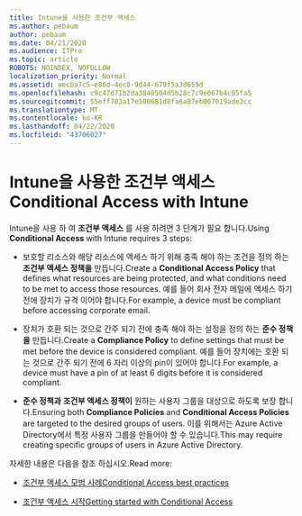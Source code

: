 ```yaml
---
title: Intune을 사용한 조건부 액세스
ms.author: pebaum
author: pebaum
ms.date: 04/21/2020
ms.audience: ITPro
ms.topic: article
ROBOTS: NOINDEX, NOFOLLOW
localization_priority: Normal
ms.assetid: aecba7c5-e86d-4ec8-9d44-679f5a3d659d
ms.openlocfilehash: c9c47d71b2da3840504d5b28c7c9e067b4c05fa5
ms.sourcegitcommit: 55eff703a17e500681d8fa6a87eb067019ade3cc
ms.translationtype: MT
ms.contentlocale: ko-KR
ms.lasthandoff: 04/22/2020
ms.locfileid: "43706027"
---
```

# <a name="conditional-access-with-intune"></a><span data-ttu-id="ad6ee-102">Intune을 사용한 조건부 액세스</span><span class="sxs-lookup"><span data-stu-id="ad6ee-102">Conditional Access with Intune</span></span>

<span data-ttu-id="ad6ee-103">Intune을 사용 하 여 **조건부 액세스** 를 사용 하려면 3 단계가 필요 합니다.</span><span class="sxs-lookup"><span data-stu-id="ad6ee-103">Using **Conditional Access** with Intune requires 3 steps:</span></span> 
  
- <span data-ttu-id="ad6ee-104">보호할 리소스와 해당 리소스에 액세스 하기 위해 충족 해야 하는 조건을 정의 하는 **조건부 액세스 정책을** 만듭니다.</span><span class="sxs-lookup"><span data-stu-id="ad6ee-104">Create a **Conditional Access Policy** that defines what resources are being protected, and what conditions need to be met to access those resources.</span></span> <span data-ttu-id="ad6ee-105">예를 들어 회사 전자 메일에 액세스 하기 전에 장치가 규격 이어야 합니다.</span><span class="sxs-lookup"><span data-stu-id="ad6ee-105">For example, a device must be compliant before accessing corporate email.</span></span> 
    
- <span data-ttu-id="ad6ee-106">장치가 호환 되는 것으로 간주 되기 전에 충족 해야 하는 설정을 정의 하는 **준수 정책을** 만듭니다.</span><span class="sxs-lookup"><span data-stu-id="ad6ee-106">Create a **Compliance Policy** to define settings that must be met before the device is considered compliant.</span></span> <span data-ttu-id="ad6ee-107">예를 들어 장치에는 호환 되는 것으로 간주 되기 전에 6 자리 이상의 pin이 있어야 합니다.</span><span class="sxs-lookup"><span data-stu-id="ad6ee-107">For example, a device must have a pin of at least 6 digits before it is considered compliant.</span></span> 
    
- <span data-ttu-id="ad6ee-108">**준수 정책과** **조건부 액세스 정책이** 원하는 사용자 그룹을 대상으로 하도록 보장 합니다.</span><span class="sxs-lookup"><span data-stu-id="ad6ee-108">Ensuring both **Compliance Policies** and **Conditional Access Policies** are targeted to the desired groups of users.</span></span> <span data-ttu-id="ad6ee-109">이를 위해서는 Azure Active Directory에서 특정 사용자 그룹을 만들어야 할 수 있습니다.</span><span class="sxs-lookup"><span data-stu-id="ad6ee-109">This may require creating specific groups of users in Azure Active Directory.</span></span> 
    
<span data-ttu-id="ad6ee-110">자세한 내용은 다음을 참조 하십시오.</span><span class="sxs-lookup"><span data-stu-id="ad6ee-110">Read more:</span></span>
  
- [<span data-ttu-id="ad6ee-111">조건부 액세스 모범 사례</span><span class="sxs-lookup"><span data-stu-id="ad6ee-111">Conditional Access best practices</span></span>](https://docs.microsoft.com/azure/active-directory/conditional-access/best-practices)
    
- [<span data-ttu-id="ad6ee-112">조건부 액세스 시작</span><span class="sxs-lookup"><span data-stu-id="ad6ee-112">Getting started with Conditional Access </span></span>](https://docs.microsoft.com/azure/active-directory/active-directory-conditional-access-azure-portal-get-started)
    

